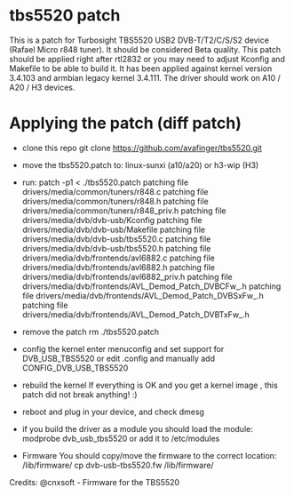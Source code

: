 # tbs5520 patch

This is a patch for Turbosight TBS5520 USB2 DVB-T/T2/C/S/S2 device (Rafael Micro r848 tuner).
It should be considered Beta quality.
This patch should be applied right after rtl2832 or you may need to adjust Kconfig and Makefile to be able to build it.
It has been applied against kernel version 3.4.103 and armbian legacy kernel 3.4.111.
The driver should work on A10 / A20 / H3 devices.

Applying the patch (diff patch)
==================

* clone this repo
git clone https://github.com/avafinger/tbs5520.git

* move the tbs5520.patch to:
linux-sunxi (a10/a20) or h3-wip (H3)

* run:
patch -p1 < ./tbs5520.patch
patching file drivers/media/common/tuners/r848.c
patching file drivers/media/common/tuners/r848.h
patching file drivers/media/common/tuners/r848_priv.h
patching file drivers/media/dvb/dvb-usb/Kconfig
patching file drivers/media/dvb/dvb-usb/Makefile
patching file drivers/media/dvb/dvb-usb/tbs5520.c
patching file drivers/media/dvb/dvb-usb/tbs5520.h
patching file drivers/media/dvb/frontends/avl6882.c
patching file drivers/media/dvb/frontends/avl6882.h
patching file drivers/media/dvb/frontends/avl6882_priv.h
patching file drivers/media/dvb/frontends/AVL_Demod_Patch_DVBCFw_.h
patching file drivers/media/dvb/frontends/AVL_Demod_Patch_DVBSxFw_.h
patching file drivers/media/dvb/frontends/AVL_Demod_Patch_DVBTxFw_.h


* remove the patch
rm ./tbs5520.patch

* config the kernel
enter menuconfig and set support for DVB_USB_TBS5520 or edit .config and manually add CONFIG_DVB_USB_TBS5520

* rebuild the kernel
If everything is OK and you get a kernel image , this patch did not break anything! :)

* reboot and plug in your device, and check dmesg

* if you build the driver as a module you should load the module:
modprobe dvb_usb_tbs5520
or
add it to /etc/modules

* Firmware
You should copy/move the firmware to the correct location: /lib/firmware/
cp dvb-usb-tbs5520.fw /lib/firmware/

Credits:
@cnxsoft - Firmware for the TBS5520






